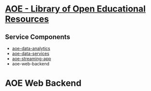 # [AOE - Library of Open Educational Resources](https://github.com/CSCfi/aoe)

## Service Components
- [aoe-data-analytics](https://github.com/CSCfi/aoe-data-analytics)
- [aoe-data-services](https://github.com/CSCfi/aoe-data-services)
- [aoe-streaming-app](https://github.com/CSCfi/aoe-streaming-app)
- aoe-web-backend

# AOE Web Backend